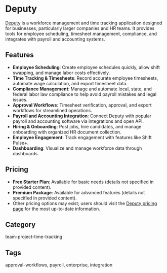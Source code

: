 # Deputy

[Deputy](https://www.deputy.com/) is a workforce management and time tracking application designed for businesses, particularly larger companies and HR teams. It provides tools for employee scheduling, timesheet management, compliance, and integrates with payroll and accounting systems.

## Features
- **Employee Scheduling**: Create employee schedules quickly, allow shift swapping, and manage labor costs effectively.
- **Time Tracking & Timesheets**: Record accurate employee timesheets, automate wage calculation, and export timesheet data.
- **Compliance Management**: Manage and automate local, state, and federal labor law compliance to help avoid payroll mistakes and legal issues.
- **Approval Workflows**: Timesheet verification, approval, and export workflows for streamlined operations.
- **Payroll and Accounting Integration**: Connect Deputy with popular payroll and accounting software via integrations and open API.
- **Hiring & Onboarding**: Post jobs, hire candidates, and manage onboarding with organized HR document collection.
- **Employee Engagement**: Track engagement with features like Shift Pulse+.
- **Dashboarding**: Visualize and manage workforce data through dashboards.

## Pricing
- **Free Starter Plan**: Available for basic needs (details not specified in provided content).
- **Premium Package**: Available for advanced features (details not specified in provided content).
- Other pricing options may exist; users should visit the [Deputy pricing page](https://www.deputy.com/) for the most up-to-date information.

## Category
team-project-time-tracking

## Tags
approval-workflows, payroll, enterprise, integration